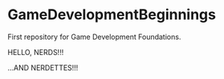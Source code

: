 # GameDevelopmentBeginnings
First repository for Game Development Foundations.

HELLO, NERDS!!!

...AND NERDETTES!!!
